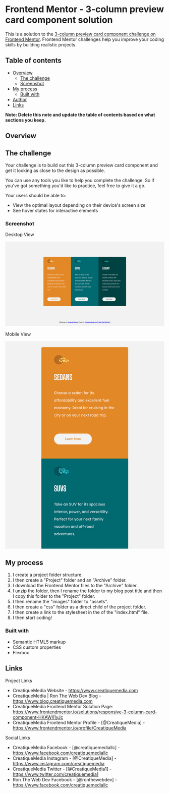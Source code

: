 # Frontend Mentor - 3-column preview card component solution

This is a solution to the [3-column preview card component challenge on Frontend Mentor](https://www.frontendmentor.io/challenges/3column-preview-card-component-pH92eAR2-). Frontend Mentor challenges help you improve your coding skills by building realistic projects.

## Table of contents

- [Overview](#overview)
  - [The challenge](#the-challenge)
  - [Screenshot](#screenshot)
- [My process](#my-process)
  - [Built with](#built-with)
- [Author](#links)
- [Links](#links)

**Note: Delete this note and update the table of contents based on what sections you keep.**

## Overview

## The challenge

Your challenge is to build out this 3-column preview card component and get it looking as close to the design as possible.

You can use any tools you like to help you complete the challenge. So if you've got something you'd like to practice, feel free to give it a go.

Your users should be able to:

- View the optimal layout depending on their device's screen size
- See hover states for interactive elements

### Screenshot

Desktop View

![](./assets/screenshots/desktop-view.png)

Mobile View

![](./assets/screenshots/mobile-view.png)

## My process

1. I create a project folder structure.
2. I then create a "Project" folder and an "Archive" folder.
3. I download the Frontend Mentor files to the "Archive" folder.
4. I unzip the folder, then I rename the folder to my blog post title and then I copy this folder to the "Project" folder.
5. I then rename the "images" folder to "assets".
6. I then create a "css" folder as a direct child of the project folder.
7. I then create a link to the stylesheet in the <head> of the "index.html" file.
8. I then start coding!

### Built with

- Semantic HTML5 markup
- CSS custom properties
- Flexbox

## Links

Project Links

- CreatiqueMedia Website - https://www.creatiquemedia.com
- CreatiqueMedia | Ron The Web Dev Blog - https://www.blog.creatiquemedia.com
- CreatiqueMedia Frontend Mentor Solution Page: https://www.frontendmentor.io/solutions/responsive-3-column-card-component-HKAWIl1yJc
- CreatiqueMedia Frontend Mentor Profile - [@CreatiqueMedia] - https://www.frontendmentor.io/profile/CreatiqueMedia

Social Links

- CreatiqueMedia Facebook - [@creatiquemediallc] - https://www.facebook.com/creatiquemediallc
- CreatiqueMedia Instagram - [@CreatiqueMedia] - https://www.instagram.com/creatiquemedia
- CreatiqueMedia Twitter - [@CreatiqueMedia1] - https://www.twitter.com/creatiquemedia1
- Ron The Web Dev Facebook - [@ronthewebdev] - https://www.facebook.com/creatiquemediallc


